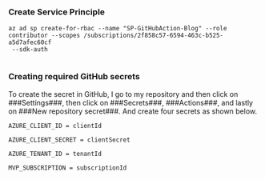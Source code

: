### Create Service Principle
```
az ad sp create-for-rbac --name "SP-GitHubAction-Blog" --role contributor --scopes /subscriptions/2f858c57-6594-463c-b525-a5d7afec60cf
 --sdk-auth
```
```

```

### Creating required GitHub secrets
To create the secret in GitHub, I go to my repository and then click on ###Settings###, then click on ###Secrets###, ###Actions###, and lastly on ###New repository secret###.
And create four secrets as shown below.
```
AZURE_CLIENT_ID = clientId

AZURE_CLIENT_SECRET = clientSecret

AZURE_TENANT_ID = tenantId

MVP_SUBSCRIPTION = subscriptionId
```
